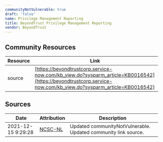```yaml
---
communityNotVulnerable: true
draft: 'false'
name: Privilege Management Reporting
title: BeyondTrust Privilege Management Reporting
vendor: BeyondTrust
---
```



## Community Resources
| Resource | Link |
| --- | --- |
| source | [https://beyondtrustcorp.service-now.com/kb_view.do?sysparm_article=KB0016542](https://beyondtrustcorp.service-now.com/kb_view.do?sysparm_article=KB0016542) |


## Sources
| Date | Attribution | Description |
| --- | --- | --- |
| 2021-12-15 9:29:28 | [NCSC-NL](https://github.com/NCSC-NL/log4shell/blob/main/software/README.md) | Updated communityNotVulnerable. Updated community link source.  |
